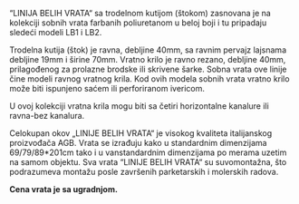 “LINIJA BELIH VRATA“ sa trodelnom kutijom (štokom) zasnovana je na kolekciji sobnih vrata farbanih poliuretanom u beloj boji i tu pripadaju sledeći modeli LB1 i LB2.

Trodelna kutija (štok) je ravna, debljine 40mm, sa ravnim pervajz lajsnama debljine 19mm i širine 70mm. Vratno krilo je ravno rezano, debljine 40mm, prilagođenog za prolazne brodske ili skrivene šarke. Sobna vrata ove linije čine modeli ravnog vratnog krila. Kod ovih modela sobnih vrata vratno krilo može biti ispunjeno saćem ili perforiranom ivericom.

U ovoj kolekciji vratna krila mogu biti sa četiri horizontalne kanalure ili ravna-bez kanalura.

Celokupan okov „LINIJE BELIH VRATA“ je visokog kvaliteta italijanskog proizvođača AGB. Vrata se izrađuju kako u standardnim dimenzijama 69/79/89*201cm tako i u vanstandardnim dimenzijama po merama uzetim na samom objektu. Sva vrata “LINIJE BELIH VRATA“ su suvomontažna, što podrazumeva montažu posle završenih parketarskih i molerskih radova.

**Cena vrata je sa ugradnjom.**